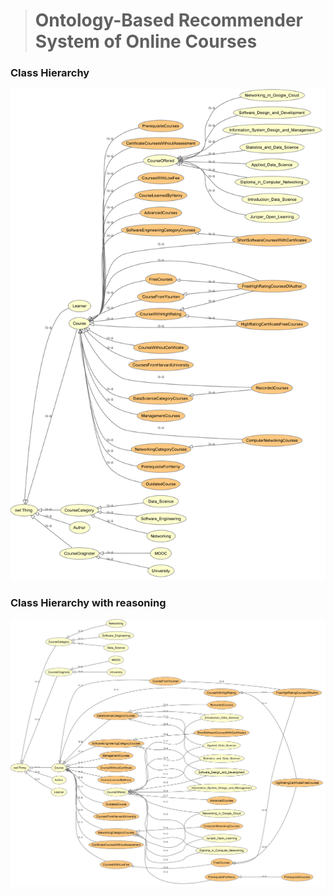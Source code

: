 ># Ontology-Based Recommender System of Online Courses

### Class Hierarchy
![alt](AssertedHierarchy.png)

### Class Hierarchy with reasoning 
![alt](InferredHierarchy.png)